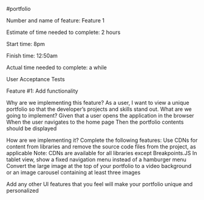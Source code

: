 #portfolio

Number and name of feature: Feature 1

Estimate of time needed to complete: 2 hours

Start time: 8pm

Finish time: 12:50am

Actual time needed to complete: a while

User Acceptance Tests

Feature #1: Add functionality

Why are we implementing this feature?
As a user, I want to view a unique portfolio so that the developer’s projects and skills stand out.
What are we going to implement?
Given that a user opens the application in the browser
When the user navigates to the home page
Then the portfolio contents should be displayed

How are we implementing it?
Complete the following features:
Use CDNs for content from libraries and remove the source code files from the project, as applicable
Note: CDNs are available for all libraries except Breakpoints.JS
In tablet view, show a fixed navigation menu instead of a hamburger menu
Convert the large image at the top of your portfolio to a video background or an image carousel containing at least three images

Add any other UI features that you feel will make your portfolio unique and personalized